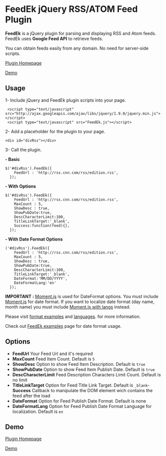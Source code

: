 FeedEk jQuery RSS/ATOM Feed Plugin
======

**FeedEk** is a jQuery plugin for parsing and displaying RSS and Atom feeds. FeedEk uses **Google Feed API** to retrieve feeds. 

You can obtain feeds easily from any domain. No need for server-side scripts.

[Plugin Homepage](http://jquery-plugins.net/FeedEk/FeedEk.html)

[Demo](http://jquery-plugins.net/FeedEk/FeedEk_demo.html)

 
## Usage
1- Include jQuery and FeedEk plugin scripts into your page.

     <script type="text/javascript" src="http://ajax.googleapis.com/ajax/libs/jquery/1.9.0/jquery.min.js"></script>
     <script type="text/javascript" src="FeedEk.js"></script>

2- Add a placeholder for the plugin to your page.

    <div id="divRss"></div>

3- Call the plugin.

**- Basic**

    $('#divRss').FeedEk({
        FeedUrl : 'http://rss.cnn.com/rss/edition.rss',
      });

**- With Options**

    $('#divRss').FeedEk({
        FeedUrl : 'http://rss.cnn.com/rss/edition.rss',
        MaxCount : 5,
        ShowDesc : true,
        ShowPubDate:true,
        DescCharacterLimit:100,
        TitleLinkTarget:'_blank',
        Success:function(feed){},
      });

**- With Date Format Options**

    ('#divRss').FeedEk({
        FeedUrl : 'http://rss.cnn.com/rss/edition.rss',
        MaxCount : 5,
        ShowDesc : true,
        ShowPubDate:true,
        DescCharacterLimit:100,
        TitleLinkTarget:'_blank',
		DateFormat:'MM/DD/YYYY',
		DateFormatLang:'en'
      });

**IMPORTANT :** [Moment.js](http://momentjs.com) is used for DateFormat options. You must include [Moment.js](http://momentjs.com/downloads/moment.min.js) for date format.
If you want to localize date format (day name, month name) you must include [Moment.js with langs](http://momentjs.com/downloads/moment-with-langs.min.js) instead.

Please visit [format examples](http://momentjs.com/docs/#/displaying/format/) and [languages](http://momentjs.com). for more information.

Check out [FeedEk examples](http://jquery-plugins.net/FeedEk/FeedEk-examples.html) page for date format usage.


## Options

- **FeedUrl**
  Your Feed Url and it's required
- **MaxCount**
  Feed Item Count. Default is `5`
- **ShowDesc**
  Option to show Feed Item Description. Default is `true`
- **ShowPubDate**
  Option to show Feed Item Publish Date. Default is `true`
- **DescCharacterLimit**
  Feed Description Characters Limit Count. Default is no limit
- **TitleLinkTarget**
  Option for Feed Title Link Target. Default is `_blank`- 
**Success**
  Callback to manipulate the DOM element wich contains the feed after the load
- **DateFormat**
  Option for Feed Publish Date Format. Default is none
- **DateFormatLang**
  Option for Feed Publish Date Format Language for localization. Default is `en`

## Demo

[Plugin Homepage](http://jquery-plugins.net/FeedEk/FeedEk.html)

[Demo](http://jquery-plugins.net/FeedEk/FeedEk_demo.html)

